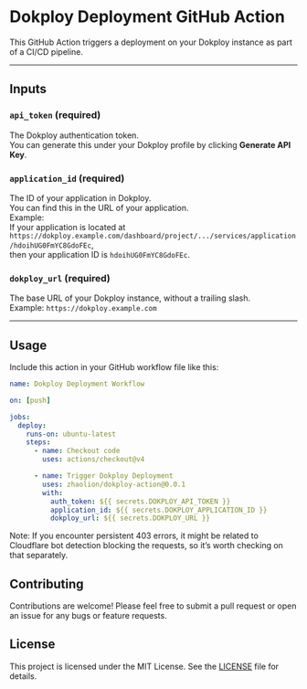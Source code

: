 # Dokploy Deployment GitHub Action

This GitHub Action triggers a deployment on your Dokploy instance as part of a CI/CD pipeline.

---

## Inputs

### `api_token` (required)

The Dokploy authentication token.  
You can generate this under your Dokploy profile by clicking **Generate API Key**.

### `application_id` (required)

The ID of your application in Dokploy.  
You can find this in the URL of your application.  
Example:  
If your application is located at `https://dokploy.example.com/dashboard/project/.../services/application/hdoihUG0FmYC8GdoFEc`,  
then your application ID is `hdoihUG0FmYC8GdoFEc`.

### `dokploy_url` (required)

The base URL of your Dokploy instance, without a trailing slash.  
Example: `https://dokploy.example.com`

---

## Usage

Include this action in your GitHub workflow file like this:

```yaml
name: Dokploy Deployment Workflow

on: [push]

jobs:
  deploy:
    runs-on: ubuntu-latest
    steps:
      - name: Checkout code
        uses: actions/checkout@v4

      - name: Trigger Dokploy Deployment
        uses: zhaolion/dokploy-action@0.0.1
        with:
          auth_token: ${{ secrets.DOKPLOY_API_TOKEN }}
          application_id: ${{ secrets.DOKPLOY_APPLICATION_ID }}
          dokploy_url: ${{ secrets.DOKPLOY_URL }}
```

Note: If you encounter persistent 403 errors, it might be related to Cloudflare bot detection blocking the requests, so it’s worth checking on that separately.

## Contributing

Contributions are welcome! Please feel free to submit a pull request or open an issue for any bugs or feature requests.

## License

This project is licensed under the MIT License. See the [LICENSE](LICENSE) file for details.
